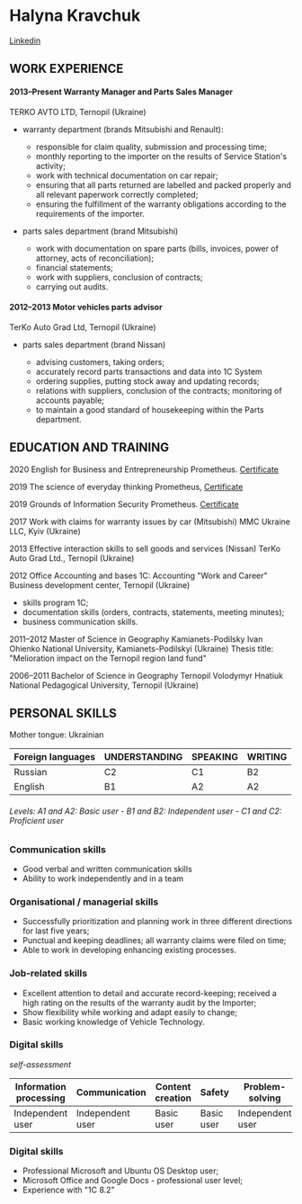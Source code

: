 # Halyna Kravchuk

[Linkedin](https://www.linkedin.com/in/halyna-kravchuk-b0bb30181/)

## WORK EXPERIENCE
#### **2013–Present Warranty Manager and Parts Sales Manager**
TERKO AVTO LTD, Ternopil (Ukraine)

* warranty department (brands Mitsubishi and Renault):
  * responsible for claim quality, submission and processing time;
  * monthly reporting to the importer on the results of Service Station's activity;
  * work with technical documentation on car repair;
  * ensuring that all parts returned are labelled and packed properly and all relevant paperwork correctly completed;
  * ensuring the fulfillment of the warranty obligations according to the requirements of the importer.
  
* parts sales department (brand Mitsubishi)
  * work with documentation on spare parts (bills, invoices, power of attorney, acts of reconciliation);
  * financial statements;
  * work with suppliers, conclusion of contracts;
  * carrying out audits.

#### **2012–2013 Motor vehicles parts advisor**

TerKo Auto Grad Ltd, Ternopil (Ukraine)
* parts sales department (brand Nissan)

  * advising customers, taking orders;
  * accurately record parts transactions and data into 1C System
  * ordering supplies, putting stock away and updating records;
  * relations with suppliers, conclusion of the contracts; monitoring of accounts payable;
  * to maintain a good standard of housekeeping within the Parts department.

## EDUCATION AND TRAINING

2020 English for Business and Entrepreneurship
Prometheus. [Certificate](https://courses.prometheus.org.ua:18090/downloads/560c7965a5074b8fa4f916404c2125af/Certificate.pdf)

2019 The science of everyday thinking
Prometheus, [Certificate](https://courses.prometheus.org.ua:18090/downloads/4fac3975fbc04ddf8cc6bd444e3720e3/Certificate.pdf)

2019 Grounds of Information Security
Prometheus. [Certificate](https://courses.prometheus.org.ua:18090/downloads/1f399b304d534d3e87815d6bb2dbaf0f/Certificate.pdf)

2017 Work with claims for warranty issues by car (Mitsubishi) 
MMC Ukraine LLC, Kyiv (Ukraine)

2013 Effective interaction skills to sell goods and services (Nissan)
TerKo Auto Grad Ltd., Ternopil (Ukraine)

2012 Office Accounting and bases 1C: Accounting
"Work and Career" Business development center, Ternopil (Ukraine)
* skills program 1C;
* documentation skills (orders, contracts, statements, meeting minutes);
* business communication skills.

2011–2012 Master of Science in Geography
Kamianets-Podilsky Ivan Ohienko National University, Kamianets-Podilskyi (Ukraine)
Thesis title: "Melioration impact on the Ternopil region land fund"

2006–2011 Bachelor of Science in Geography
Ternopil Volodymyr Hnatiuk National Pedagogical University, Ternopil (Ukraine)

## PERSONAL SKILLS

Mother tongue: Ukrainian

Foreign languages | UNDERSTANDING | SPEAKING | WRITING
---------|--------------|----------|--------  
Russian | C2 | C1 | B2
English | B1 | A2 | A2

###### *Levels: A1 and A2: Basic user - B1 and B2: Independent user - C1 and C2: Proficient user*

### Communication skills 
* Good verbal and written communication skills
* Ability to work independently and in a team

### Organisational / managerial skills 
* Successfully prioritization and planning work in three different directions for last five years;
* Punctual and keeping deadlines; all warranty claims were filed on time;
* Able to work in developing enhancing existing processes.

###  Job-related skills 
* Excellent attention to detail and accurate record-keeping; received a high rating on the results of the warranty audit by the Importer;
* Show flexibility while working and adapt easily to change;
* Basic working knowledge of Vehicle Technology.

### Digital skills 
*self-assessment*

Information processing | Communication    | Content creation | Safety     | Problem-solving  
-----------------------|------------------|------------------|------------|-------------------
Independent user       | Independent user | Basic user       | Basic user | Independent user  

### Digital skills 
* Professional Microsoft and Ubuntu OS Desktop user;
* Microsoft Office and Google Docs - professional user level;
* Experience with "1C 8.2"
